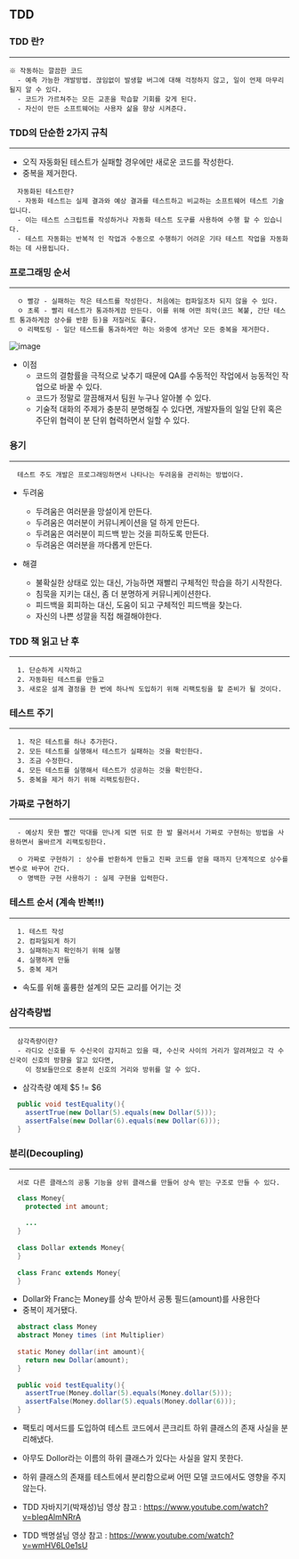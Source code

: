 ## TDD

### TDD 란?
-----
```
※ 작동하는 깔끔한 코드
  - 예측 가능한 개발방법. 끊임없이 발생할 버그에 대해 걱정하지 않고, 일이 언제 마무리될지 알 수 있다.
  - 코드가 가르쳐주는 모든 교훈을 학습할 기회를 갖게 된다.
  - 자신이 만든 소프트웨어는 사용자 삶을 향상 시켜준다.
```

### TDD의 단순한 2가지 규칙
---
  + 오직 자동화된 테스트가 실패할 경우에만 새로운 코드를 작성한다.
  + 중복을 제거한다.
  ```
    자동화된 테스트란?
    - 자동화 테스트는 실제 결과와 예상 결과를 테스트하고 비교하는 소프트웨어 테스트 기술입니다. 
    - 이는 테스트 스크립트를 작성하거나 자동화 테스트 도구를 사용하여 수행 할 수 있습니다. 
    - 테스트 자동화는 반복적 인 작업과 수동으로 수행하기 어려운 기타 테스트 작업을 자동화하는 데 사용됩니다.
  ```
  
### 프로그래밍 순서
---
```
  ㅇ 빨강 - 실패하는 작은 테스트를 작성한다. 처음에는 컴파일조차 되지 않을 수 있다.
  ㅇ 초록 - 빨리 테스트가 통과하게끔 만든다. 이를 위해 어떤 죄악(코드 복붙, 간단 테스트 통과하게끔 상수를 반환 등)을 저질러도 좋다.
  ㅇ 리팩토링 - 일단 테스트를 통과하게만 하는 와중에 생겨난 모든 중복을 제거한다.
```

![image](https://user-images.githubusercontent.com/76584547/124599170-5230de00-dea0-11eb-82ed-e89686cef9a0.png)

+ 이점
  + 코드의 결함률을 극적으로 낮추기 때문에 QA를 수동적인 작업에서 능동적인 작업으로 바꿀 수 있다.
  + 코드가 정말로 깔끔해져서 팀원 누구나 알아볼 수 있다.
  + 기술적 대화의 주제가 충분히 분명해질 수 있다면, 개발자들의 일일 단위 혹은 주단위 협력이 분 단위 협력하면서 일할 수 있다.

### 용기
---
```
  테스트 주도 개발은 프로그래밍하면서 나타나는 두려움을 관리하는 방법이다.
```
+ 두려움
  + 두려움은 여러분을 망설이게 만든다.
  + 두려움은 여러분이 커뮤니케이션을 덜 하게 만든다.
  + 두려움은 여러분이 피드백 받는 것을 피하도록 만든다.
  + 두려움은 여러분을 까다롭게 만든다.

+ 해결
  + 불확실한 상태로 있는 대신, 가능하면 재빨리 구체적인 학습을 하기 시작한다.
  + 침묵을 지키는 대신, 좀 더 분명하게 커뮤니케이션한다.
  + 피드백을 회피하는 대신, 도움이 되고 구체적인 피드백을 찾는다.
  + 자신의 나쁜 성깔을 직접 해결해야한다.   


### TDD 책 읽고 난 후
----
```
  1. 단순하게 시작하고
  2. 자동화된 테스트를 만들고
  3. 새로운 설계 결정을 한 번에 하나씩 도입하기 위해 리팩토링을 할 준비가 될 것이다.
```

### 테스트 주기
----
```
  1. 작은 테스트를 하나 추가한다.
  2. 모든 테스트를 실행해서 테스트가 실패하는 것을 확인한다.
  3. 조금 수정한다.
  4. 모든 테스트를 실행해서 테스트가 성공하는 것을 확인한다.
  5. 중복을 제거 하기 위해 리팩토링한다.
```

### 가짜로 구현하기
---
```
  - 예상치 못한 빨간 막대를 만나게 되면 뒤로 한 발 물러서서 가짜로 구현하는 방법을 사용하면서 올바르게 리팩토링한다.
  
  ㅇ 가짜로 구현하기 : 상수를 반환하게 만들고 진짜 코드를 얻을 때까지 단계적으로 상수를 변수로 바꾸어 간다.
  ㅇ 명백한 구현 사용하기 : 실제 구현을 입력한다.
```

### 테스트 순서 (계속 반복!!)
---
```
  1. 테스트 작성
  2. 컴파일되게 하기
  3. 실패하는지 확인하기 위해 실행
  4. 실행하게 만듦
  5. 중복 제거
```
+ 속도를 위해 훌륭한 설계의 모든 교리를 어기는 것

### 삼각측량법
---
```
  삼각측량이란?
  - 라디오 신호를 두 수신국이 감지하고 있을 때, 수신국 사이의 거리가 알려져있고 각 수신국이 신호의 방향을 알고 있다면,
    이 정보들만으로 충분히 신호의 거리와 방위를 알 수 있다.
```

  + 삼각측량 예제 $5 != $6
  ```java
    public void testEquality(){
      assertTrue(new Dollar(5).equals(new Dollar(5)));
      assertFalse(new Dollar(6).equals(new Dollar(6)));
    }
  ```
  
  ### 분리(Decoupling)
  ----
  ```
    서로 다른 클래스의 공통 기능을 상위 클래스를 만들어 상속 받는 구조로 만들 수 있다.
  ```
  
  ```java
    class Money{
      protected int amount;
      
      ...
    }
    
    class Dollar extends Money{
    }
    
    class Franc extends Money{
    }
  ```
  + Dollar와 Franc는 Money를 상속 받아서 공통 필드(amount)를 사용한다
  + 중복이 제거됐다.


  ```java
    abstract class Money
    abstract Money times (int Multiplier)
    
    static Money dollar(int amount){
      return new Dollar(amount);
    }
    
    public void testEquality(){
      assertTrue(Money.dollar(5).equals(Money.dollar(5)));
      assertFalse(Money.dollar(5).equals(Money.dollar(6)));
    }
  ```
  + 팩토리 메서드를 도입하여 테스트 코드에서 콘크리트 하위 클래스의 존재 사실을 분리해냈다.
  + 아무도 Dollor라는 이름의 하위 클래스가 있다는 사실을 알지 못한다.
  + 하위 클래스의 존재를 테스트에서 분리함으로써 어떤 모델 코드에서도 영향을 주지 않는다.

+ TDD 자바지기(박재성)님 영상 참고 : https://www.youtube.com/watch?v=bIeqAlmNRrA
+ TDD 백명설님 영상 참고 : https://www.youtube.com/watch?v=wmHV6L0e1sU
